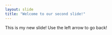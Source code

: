 ```yaml
---
layout: slide
title: "Welcome to our second slide!"
---
```

This is my new slide!
Use the left arrow to go back!